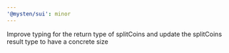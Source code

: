 ```yaml
---
'@mysten/sui': minor
---
```


Improve typing for the return type of splitCoins and update the splitCoins result type to have a concrete size
